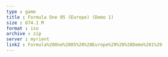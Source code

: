 ```yaml
---
type : game
title : Formula One 05 (Europe) (Demo 1)
size : 674.1 M
format : iso
archive : zip
server : myrient
link2 : Formula%20One%2005%20%28Europe%29%20%28Demo%201%29
---
```

